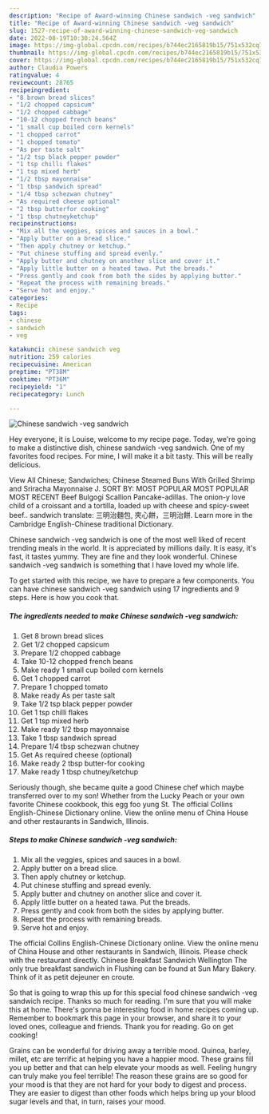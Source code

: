 ```yaml
---
description: "Recipe of Award-winning Chinese sandwich -veg sandwich"
title: "Recipe of Award-winning Chinese sandwich -veg sandwich"
slug: 1527-recipe-of-award-winning-chinese-sandwich-veg-sandwich
date: 2022-08-19T10:30:24.564Z
image: https://img-global.cpcdn.com/recipes/b744ec2165819b15/751x532cq70/chinese-sandwich-veg-sandwich-recipe-main-photo.jpg
thumbnail: https://img-global.cpcdn.com/recipes/b744ec2165819b15/751x532cq70/chinese-sandwich-veg-sandwich-recipe-main-photo.jpg
cover: https://img-global.cpcdn.com/recipes/b744ec2165819b15/751x532cq70/chinese-sandwich-veg-sandwich-recipe-main-photo.jpg
author: Claudia Powers
ratingvalue: 4
reviewcount: 28765
recipeingredient:
- "8 brown bread slices"
- "1/2 chopped capsicum"
- "1/2 chopped cabbage"
- "10-12 chopped french beans"
- "1 small cup boiled corn kernels"
- "1 chopped carrot"
- "1 chopped tomato"
- "As per taste salt"
- "1/2 tsp black pepper powder"
- "1 tsp chilli flakes"
- "1 tsp mixed herb"
- "1/2 tbsp mayonnaise"
- "1 tbsp sandwich spread"
- "1/4 tbsp schezwan chutney"
- "As required cheese optional"
- "2 tbsp butterfor cooking"
- "1 tbsp chutneyketchup"
recipeinstructions:
- "Mix all the veggies, spices and sauces in a bowl."
- "Apply butter on a bread slice."
- "Then apply chutney or ketchup."
- "Put chinese stuffing and spread evenly."
- "Apply butter and chutney on another slice and cover it."
- "Apply little butter on a heated tawa. Put the breads."
- "Press gently and cook from both the sides by applying butter."
- "Repeat the process with remaining breads."
- "Serve hot and enjoy."
categories:
- Recipe
tags:
- chinese
- sandwich
- veg

katakunci: chinese sandwich veg 
nutrition: 259 calories
recipecuisine: American
preptime: "PT38M"
cooktime: "PT36M"
recipeyield: "1"
recipecategory: Lunch

---
```



![Chinese sandwich -veg sandwich](https://img-global.cpcdn.com/recipes/b744ec2165819b15/751x532cq70/chinese-sandwich-veg-sandwich-recipe-main-photo.jpg)

Hey everyone, it is Louise, welcome to my recipe page. Today, we're going to make a distinctive dish, chinese sandwich -veg sandwich. One of my favorites food recipes. For mine, I will make it a bit tasty. This will be really delicious.

View All Chinese; Sandwiches; Chinese Steamed Buns With Grilled Shrimp and Sriracha Mayonnaise J. SORT BY: MOST POPULAR MOST POPULAR MOST RECENT Beef Bulgogi Scallion Pancake-adillas. The onion-y love child of a croissant and a tortilla, loaded up with cheese and spicy-sweet beef.. sandwich translate: 三明治麵包, 夾心餅，三明治餅. Learn more in the Cambridge English-Chinese traditional Dictionary.

Chinese sandwich -veg sandwich is one of the most well liked of recent trending meals in the world. It is appreciated by millions daily. It is easy, it's fast, it tastes yummy. They are fine and they look wonderful. Chinese sandwich -veg sandwich is something that I have loved my whole life.


To get started with this recipe, we have to prepare a few components. You can have chinese sandwich -veg sandwich using 17 ingredients and 9 steps. Here is how you cook that.

<!--inarticleads1-->

##### The ingredients needed to make Chinese sandwich -veg sandwich:

1. Get 8 brown bread slices
1. Get 1/2 chopped capsicum
1. Prepare 1/2 chopped cabbage
1. Take 10-12 chopped french beans
1. Make ready 1 small cup boiled corn kernels
1. Get 1 chopped carrot
1. Prepare 1 chopped tomato
1. Make ready As per taste salt
1. Take 1/2 tsp black pepper powder
1. Get 1 tsp chilli flakes
1. Get 1 tsp mixed herb
1. Make ready 1/2 tbsp mayonnaise
1. Take 1 tbsp sandwich spread
1. Prepare 1/4 tbsp schezwan chutney
1. Get As required cheese (optional)
1. Make ready 2 tbsp butter-for cooking
1. Make ready 1 tbsp chutney/ketchup


Seriously though, she became quite a good Chinese chef which maybe transferred over to my son! Whether from the Lucky Peach or your own favorite Chinese cookbook, this egg foo yung St. The official Collins English-Chinese Dictionary online. View the online menu of China House and other restaurants in Sandwich, Illinois. 

<!--inarticleads2-->

##### Steps to make Chinese sandwich -veg sandwich:

1. Mix all the veggies, spices and sauces in a bowl.
1. Apply butter on a bread slice.
1. Then apply chutney or ketchup.
1. Put chinese stuffing and spread evenly.
1. Apply butter and chutney on another slice and cover it.
1. Apply little butter on a heated tawa. Put the breads.
1. Press gently and cook from both the sides by applying butter.
1. Repeat the process with remaining breads.
1. Serve hot and enjoy.


The official Collins English-Chinese Dictionary online. View the online menu of China House and other restaurants in Sandwich, Illinois. Please check with the restaurant directly. Chinese Breakfast Sandwich Wellington The only true breakfast sandwich in Flushing can be found at Sun Mary Bakery. Think of it as petit dejeuner en croute. 

So that is going to wrap this up for this special food chinese sandwich -veg sandwich recipe. Thanks so much for reading. I'm sure that you will make this at home. There's gonna be interesting food in home recipes coming up. Remember to bookmark this page in your browser, and share it to your loved ones, colleague and friends. Thank you for reading. Go on get cooking!

Grains can be wonderful for driving away a terrible mood. Quinoa, barley, millet, etc are terrific at helping you have a happier mood. These grains fill you up better and that can help elevate your moods as well. Feeling hungry can truly make you feel terrible! The reason these grains are so good for your mood is that they are not hard for your body to digest and process. They are easier to digest than other foods which helps bring up your blood sugar levels and that, in turn, raises your mood.
